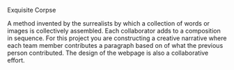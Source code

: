 Exquisite Corpse 

A method invented by the surrealists by which a collection of words or images is collectively assembled. Each collaborator adds to a composition in sequence. For this project you are constructing a creative narrative where each team member contributes a paragraph based on of what the previous person contributed. The design of the webpage is also a collaborative effort.
